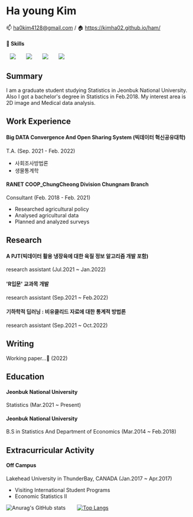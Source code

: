 # Ha young Kim

:mailbox: ha0kim4128@gmail.com / :house: https://kimha02.github.io/ham/

#### 💪 **Skills**    
<img src="https://img.shields.io/badge/Python-3776AB?style=flat-square&logo=Python&logoColor=white" style="height : auto; margin-left : 10px; margin-right : 10px;"/></a>&nbsp;
<img src="https://img.shields.io/badge/PyTorch-EE4C2C?style=flat-square&logo=PyTorch&logoColor=white" style="height : auto; margin-left : 10px; margin-right : 10px;"/></a>&nbsp;
<img src="https://img.shields.io/badge/R-276DC3?style=flat-square&logo=R&logoColor=white" style="height : auto; margin-left : 10px; margin-right : 10px;"/></a>&nbsp;
<img src="https://img.shields.io/badge/RStudio-75AADB?style=flat-square&logo=RStudio&logoColor=white" style="height : auto; margin-left : 10px; margin-right : 10px;"/></a>&nbsp;

## Summary
I am a graduate student studying Statistics in Jeonbuk National University. Also I got a bachelor's degree in Statistics in Feb.2018. My interest area is 2D image and Medical data analysis. 



## Work Experience
#### Big DATA Convergence And Open Sharing System (빅데이터 혁신공유대학)
T.A. (Sep. 2021 - Feb. 2022)
- 사회조사방법론
- 생물통계학

#### RANET COOP_ChungCheong Division Chungnam Branch
Consultant (Feb. 2018 - Feb. 2021)
- Researched agricultural policy
- Analysed agricultural data 
- Planned and analyzed surveys



## Research
#### A PJT(빅데이터 활용 냉장육에 대한 육질 정보 알고리즘 개발 포함)
research assistant  (Jul.2021 ~ Jan.2022)

#### 'R입문' 교과목 개발
research assistant  (Sep.2021 ~ Feb.2022)

#### 기하학적 딥러닝 : 비유클리드 자료에 대한 통계적 방법론
research assistant  (Sep.2021 ~ Oct.2022)



## Writing
Working paper...:wrench: (2022)



## Education
#### Jeonbuk National University
Statistics (Mar.2021 ~ Present)
#### Jeonbuk National University
B.S in Statistics And Department of Economics (Mar.2014 ~ Feb.2018)



## Extracurricular Activity
#### Off Campus
Lakehead University in ThunderBay, CANADA  (Jan.2017 ~ Apr.2017)
- Visiting International Student Programs
- Economic Statistics II


![Anurag's GitHub stats](https://github-readme-stats.vercel.app/api?username=kimha02&show_icons=true&hide=prs)&nbsp;&nbsp;&nbsp;&nbsp;&nbsp;&nbsp;&nbsp;&nbsp;[![Top Langs](https://github-readme-stats.vercel.app/api/top-langs/?username=kimha02&layout=compact)](https://github.com/anuraghazra/github-readme-stats)

